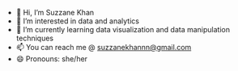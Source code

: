 - 👋 Hi, I’m Suzzane Khan
- 👀 I’m interested in data and analytics
- 🌱 I’m currently learning data visualization and data manipulation techniques
- 📫 You can reach me @ suzzanekhannn@gmail.com
- 😄 Pronouns: she/her

<!---
suzzanek/suzzanek is a ✨ special ✨ repository because its `README.md` (this file) appears on your GitHub profile.
You can click the Preview link to take a look at your changes.
--->
